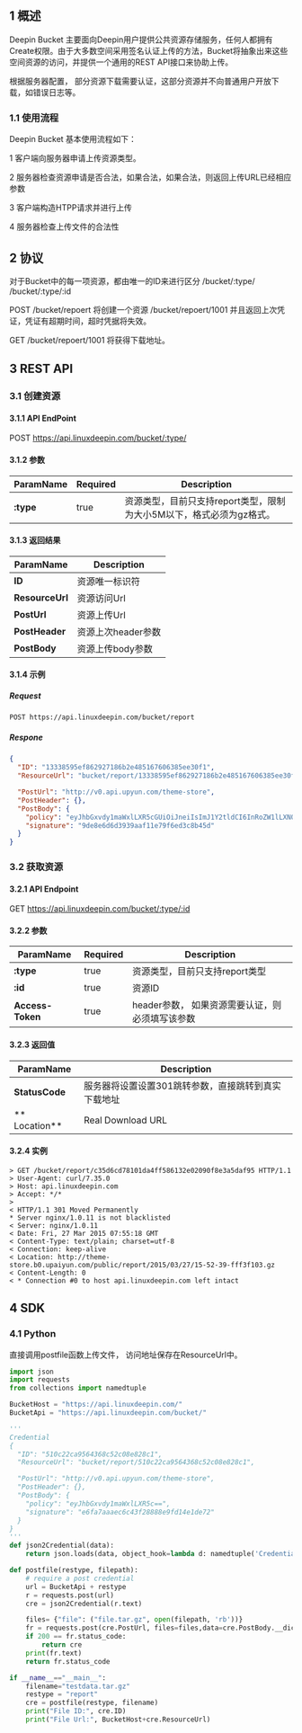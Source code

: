 <!--Meta
category:公共服务
title:Deepin Bucket
DO NOT Delete Meta Above -->


## 1 概述
Deepin Bucket 主要面向Deepin用户提供公共资源存储服务，任何人都拥有Create权限。由于大多数空间采用签名认证上传的方法，Bucket将抽象出来这些空间资源的访问，并提供一个通用的REST API接口来协助上传。

根据服务器配置， 部分资源下载需要认证，这部分资源并不向普通用户开放下载，如错误日志等。

### 1.1 使用流程

Deepin Bucket 基本使用流程如下：

1 客户端向服务器申请上传资源类型。

2 服务器检查资源申请是否合法，如果合法，如果合法，则返回上传URL已经相应参数

3 客户端构造HTPP请求并进行上传

4 服务器检查上传文件的合法性


## 2 协议

对于Bucket中的每一项资源，都由唯一的ID来进行区分
/bucket/:type/
/bucket/:type/:id

POST /bucket/repoert 将创建一个资源 /bucket/repoert/1001
并且返回上次凭证，凭证有超期时间，超时凭据将失效。

GET /bucket/repoert/1001 将获得下载地址。

## 3 REST API

### 3.1 创建资源

#### 3.1.1 API EndPoint

POST https://api.linuxdeepin.com/bucket/:type/

#### 3.1.2 参数

| ParamName                  | Required      | Description                    |
| -------------------------- |---------------|------------------------------- |
| **:type**               | true          | 资源类型，目前只支持report类型，限制为大小5M以下，格式必须为gz格式。                          |


#### 3.1.3 返回结果

| ParamName      | Description         |
|--------------- |---------------------|
| **ID**        | 资源唯一标识符 |
| **ResourceUrl** | 资源访问Url |
| **PostUrl** | 资源上传Url |
| **PostHeader** | 资源上次header参数 |
| **PostBody** | 资源上传body参数 |

#### 3.1.4 示例

##### Request
```http
POST https://api.linuxdeepin.com/bucket/report
```
##### Respone
```` json
{
  "ID": "13338595ef862927186b2e485167606385ee30f1",
  "ResourceUrl": "bucket/report/13338595ef862927186b2e485167606385ee30f1",

  "PostUrl": "http://v0.api.upyun.com/theme-store",
  "PostHeader": {},
  "PostBody": {
    "policy": "eyJhbGxvdy1maWxlLXR5cGUiOiJneiIsImJ1Y2tldCI6InRoZW1lLXN0b3JlIiwiY29udGVudC1sZW5ndGgtcmFuZ2UiOiIxMDI0LDkwNDg1NzYiLCJleHBpcmF0aW9uIjoxNDI3NDQyNzUzLCJzYXZlLWtleSI6Ii9wdWJsaWMvcmVwb3J0LzIwMTUvMDMvMjcvMTUtMzctMzMtNjkxNzIxZWEuZ3oifQ==",
    "signature": "9de8e6d6d3939aaf11e79f6ed3c8b45d"
  }
}
````

### 3.2 获取资源

#### 3.2.1 API Endpoint

GET https://api.linuxdeepin.com/bucket/:type/:id

#### 3.2.2 参数
| ParamName                  | Required      | Description                    |
| -------------------------- |---------------|------------------------------- |
| **:type**               | true          | 资源类型，目前只支持report类型    |
| **:id**               | true          | 资源ID    |
| **Access-Token**     | true          | header参数， 如果资源需要认证，则必须填写该参数    |

#### 3.2.3 返回值

| ParamName      | Description         |
|--------------- |---------------------|
| **StatusCode** | 服务器将设置设置301跳转参数，直接跳转到真实下载地址 |
| ** Location** | Real Download URL |

#### 3.2.4 实例

```curl
> GET /bucket/report/c35d6cd78101da4ff586132e02090f8e3a5daf95 HTTP/1.1
> User-Agent: curl/7.35.0
> Host: api.linuxdeepin.com
> Accept: */*
>
< HTTP/1.1 301 Moved Permanently
* Server nginx/1.0.11 is not blacklisted
< Server: nginx/1.0.11
< Date: Fri, 27 Mar 2015 07:55:18 GMT
< Content-Type: text/plain; charset=utf-8
< Connection: keep-alive
< Location: http://theme-store.b0.upaiyun.com/public/report/2015/03/27/15-52-39-fff3f103.gz
< Content-Length: 0
< * Connection #0 to host api.linuxdeepin.com left intact
```

## 4 SDK

### 4.1 Python

直接调用postfile函数上传文件， 访问地址保存在ResourceUrl中。

```python
import json
import requests
from collections import namedtuple

BucketHost = "https://api.linuxdeepin.com/"
BucketApi = "https://api.linuxdeepin.com/bucket/"

'''
Credential
{
  "ID": "510c22ca9564368c52c08e828c1",
  "ResourceUrl": "bucket/report/510c22ca9564368c52c08e828c1",

  "PostUrl": "http://v0.api.upyun.com/theme-store",
  "PostHeader": {},
  "PostBody": {
    "policy": "eyJhbGxvdy1maWxlLXR5c==",
    "signature": "e6fa7aaaec6c43f28888e9fd14e1de72"
  }
}
'''
def json2Credential(data):
    return json.loads(data, object_hook=lambda d: namedtuple('Credential', d.keys())(*d.values()))

def postfile(restype, filepath):
    # require a post credential
    url = BucketApi + restype
    r = requests.post(url)
    cre = json2Credential(r.text)

    files= {"file": ("file.tar.gz", open(filepath, 'rb'))}
    fr = requests.post(cre.PostUrl, files=files,data=cre.PostBody.__dict__, headers=cre.PostHeader)
    if 200 == fr.status_code:
        return cre
    print(fr.text)
    return fr.status_code

if __name__=="__main__":
    filename="testdata.tar.gz"
    restype = "report"
    cre = postfile(restype, filename)
    print("File ID:", cre.ID)
    print("File Url:", BucketHost+cre.ResourceUrl)

```

